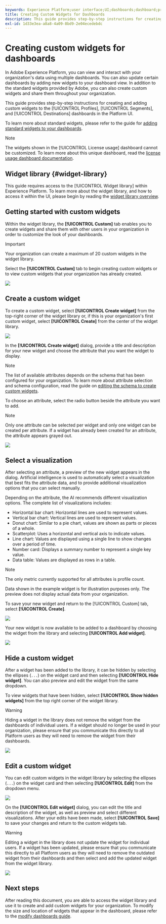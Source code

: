 ```yaml
---
keywords: Experience Platform;user interface;UI;dashboards;dashboard;profiles;segments;destinations;license usage;widgets;metrics;
title: Creating Custom Widgets for Dashboards
description: This guide provides step-by-step instructions for creating custom widgets for use in Adobe Experience Platform dashboards. 
exl-id: 1d33e3ea-a8a8-4a09-8bd9-2e04ecedebdc
---
```


# Creating custom widgets for dashboards

In Adobe Experience Platform, you can view and interact with your organization's data using multiple dashboards. You can also update certain dashboards by adding new widgets to your dashboard view. In addition to the standard widgets provided by Adobe, you can also create custom widgets and share them throughout your organization. 

This guide provides step-by-step instructions for creating and adding custom widgets to the [!UICONTROL Profiles], [!UICONTROL Segments], and [!UICONTROL Destinations] dashboards in the Platform UI.

To learn more about standard widgets, please refer to the guide for [adding standard widgets to your dashboards](standard-widgets.md).

>[!NOTE]
>
>The widgets shown in the [!UICONTROL License usage] dashboard cannot be customized. To learn more about this unique dashboard, read the [license usage dashboard documentation](../guides/license-usage.md).

## Widget library {#widget-library}

This guide requires access to the [!UICONTROL Widget library] within Experience Platform. To learn more about the widget library, and how to access it within the UI, please begin by reading the [widget library overview](widget-library.md).

## Getting started with custom widgets

Within the widget library, the **[!UICONTROL Custom]** tab enables you to create widgets and share them with other users in your organization in order to customize the look of your dashboards. 

>[!IMPORTANT]
>
>Your organization can create a maximum of 20 custom widgets in the widget library.

Select the **[!UICONTROL Custom]** tab to begin creating custom widgets or to view custom widgets that your organization has already created. 

![](../images/customization/custom-widgets.png)

## Create a custom widget

To create a custom widget, select **[!UICONTROL Create widget]** from the top-right corner of the widget library or, if this is your organization's first custom widget, select **[!UICONTROL Create]** from the center of the widget library. 

![](../images/customization/create-widget.png)

In the **[!UICONTROL Create widget]** dialog, provide a title and description for your new widget and choose the attribute that you want the widget to display. 

>[!NOTE]
>
>The list of available attributes depends on the schema that has been configured for your organization. To learn more about attribute selection and schema configuration, read the guide on [editing the schema to create custom widgets](edit-schema.md).

To choose an attribute, select the radio button beside the attribute you want to add.

>[!NOTE]
>
>Only one attribute can be selected per widget and only one widget can be created per attribute. If a widget has already been created for an attribute, the attribute appears grayed out.

![](../images/customization/create-widget-dialog.png)

## Select a visualization

After selecting an attribute, a preview of the new widget appears in the dialog. Artificial intelligence is used to automatically select a visualization that best fits the attribute data, and to provide additional visualization options that you can select manually. 

Depending on the attribute, the AI recommends different visualization options. The complete list of visualizations includes:

* Horizontal bar chart: Horizontal lines are used to represent values.
* Vertical bar chart: Vertical lines are used to represent values.
* Donut chart: Similar to a pie chart, values are shown as parts or pieces of a whole.
* Scatterplot: Uses a horizontal and vertical axis to indicate values.
* Line chart: Values are displayed using a single line to show changes over a period of time.
* Number card: Displays a summary number to represent a single key value.
* Data table: Values are displayed as rows in a table.

>[!NOTE]
>
>The only metric currently supported for all attributes is profile count. 
>
>Data shown in the example widget is for illustration purposes only. The preview does not display actual data from your organization.

To save your new widget and return to the [!UICONTROL Custom] tab, select **[!UICONTROL Create]**. 

![](../images/customization/create-widget-select-attribute.png)

Your new widget is now available to be added to a dashboard by choosing the widget from the library and selecting **[!UICONTROL Add widget]**.

![](../images/customization/custom-widgets-new.png)

## Hide a custom widget

After a widget has been added to the library, it can be hidden by selecting the ellipses (`...`) on the widget card and then selecting **[!UICONTROL Hide widget]**. You can also preview and edit the widget from the same dropdown.

To view widgets that have been hidden, select **[!UICONTROL Show hidden widgets]** from the top right corner of the widget library.

>[!WARNING]
>
>Hiding a widget in the library does not remove the widget from the dashboards of individual users. If a widget should no longer be used in your organization, please ensure that you communicate this directly to all Platform users as they will need to remove the widget from their dashboards.

![](../images/customization/hide-widget.png)

## Edit a custom widget

You can edit custom widgets in the widget library by selecting the ellipses (`...`) on the widget card and then selecting **[!UICONTROL Edit]** from the dropdown menu. 

![](../images/customization/custom-widget-edit.png)

On the **[!UICONTROL Edit widget]** dialog, you can edit the title and description of the widget, as well as preview and select different visualizations. After your edits have been made, select **[!UICONTROL Save]** to save your changes and return to the custom widgets tab.

>[!WARNING]
>
>Editing a widget in the library does not update the widget for individual users. If a widget has been updated, please ensure that you communicate this directly to all Platform users as they will need to remove the outdated widget from their dashboards and then select and add the updated widget from the widget library.

![](../images/customization/edit-widget.png)

## Next steps

After reading this document, you are able to access the widget library and use it to create and add custom widgets for your organization. To modify the size and location of widgets that appear in the dashboard, please refer to the [modify dashboards guide](modify.md).
